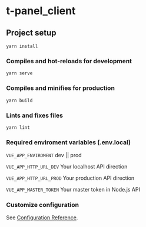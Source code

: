 # t-panel_client

## Project setup
```
yarn install
```

### Compiles and hot-reloads for development
```
yarn serve
```

### Compiles and minifies for production
```
yarn build
```

### Lints and fixes files
```
yarn lint
```

### Required enviroment variables (.env.local)
```VUE_APP_ENVIROMENT``` dev || prod

```VUE_APP_HTTP_URL_DEV``` Your localhost API direction

```VUE_APP_HTTP_URL_PROD``` Your production API direction

```VUE_APP_MASTER_TOKEN``` Your master token in Node.js API


### Customize configuration
See [Configuration Reference](https://cli.vuejs.org/config/).
